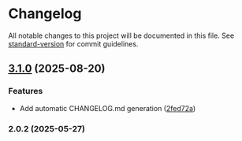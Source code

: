 # Changelog

All notable changes to this project will be documented in this file. See [standard-version](https://github.com/conventional-changelog/standard-version) for commit guidelines.

## [3.1.0](https://github.com/julianitor/truesign-fastify-hook/compare/v3.0.1...v3.1.0) (2025-08-20)


### Features

* Add automatic CHANGELOG.md generation ([2fed72a](https://github.com/julianitor/truesign-fastify-hook/commit/2fed72ae8423cfd68d771cc257a4ea0d14832a4c))

### 2.0.2 (2025-05-27)
